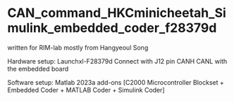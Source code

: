 # CAN_command_HKCminicheetah_Simulink_embedded_coder_f28379d
written for RIM-lab
mostly from Hangyeoul Song

Hardware setup:
Launchxl-F28379d
Connect with J12 pin CANH CANL with the embedded board

Software setup:
Matlab 2023a
add-ons [C2000 Microcontroller Blockset + Embedded Coder + MATLAB Coder + Simulink Coder]

